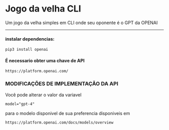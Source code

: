 # Jogo da velha CLI
Um jogo da velha simples em CLI onde seu oponente é o GPT da OPENAI

<hr>

#### instalar dependencias:

```
pip3 install openai
```

#### É necessario obter uma chave de API

```
https://platform.openai.com/
```

### MODIFICAÇÕES DE IMPLEMENTAÇÃO DA API
Você pode alterar o valor da variavel
```
model="gpt-4"
```
para o modelo disponivel de sua preferencia disponiveis em
```
https://platform.openai.com/docs/models/overview
```
